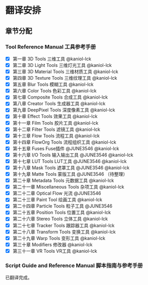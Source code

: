 # 翻译安排

## 章节分配

### Tool Reference Manual 工具参考手册

 - [x] 第一章 3D Tools 三维工具 @kaniol-lck 
 - [x] 第二章 3D Light Tools 三维灯光工具 @kaniol-lck 
 - [x] 第三章 3D Material Tools 三维材质工具 @kaniol-lck 
 - [x] 第四章 3D Texture Tools 三维纹理工具 @kaniol-lck 
 - [x] 第五章 Blur Tools 模糊工具 @kaniol-lck 
 - [x] 第六章 Color Tools 色彩工具 @kaniol-lck 
 - [x] 第七章 Composite Tools 合成工具 @kaniol-lck
 - [x] 第八章 Creator Tools 生成器工具 @kaniol-lck
 - [x] 第九章 DeepPixel Tools 深度像素工具 @kaniol-lck
 - [x] 第十章 Effect Tools 效果工具 @kaniol-lck
 - [x] 第十一章 Film Tools 胶片工具 @kaniol-lck
 - [x] 第十二章 Filter Tools 滤镜工具 @kaniol-lck
 - [x] 第十三章 Flow Tools 流程工具 @kaniol-lck
 - [x] 第十四章 FlowOrg Tools 流程组织工具 @kaniol-lck
 - [x] 第十五章 Fuses Fuse插件 @JUNE3546 @kaniol-lck 
 - [x] 第十六章 I/O Tools 输入输出工具 @JUNE3546 @kaniol-lck 
 - [x] 第十七章 LUT Tools LUT工具 @JUNE3546 @kaniol-lck 
 - [x] 第十八章 Mask Tools 遮罩工具 @JUNE3546 @kaniol-lck 
 - [x] 第十九章 Matte Tools 蒙版工具 @JUNE3546 （待整理）
 - [x] 第二十章 Metadata Tools 元数据工具 @kaniol-lck
 - [x] 第二十一章 Miscellaneous Tools 杂项工具 @kaniol-lck
 - [x] 第二十二章 Optical Flow 光流 @JUNE3546 
 - [x] 第二十三章 Paint Tool 绘画工具 @kaniol-lck
 - [x] 第二十四章 Particle Tools 粒子工具 @JUNE3546 
 - [x] 第二十五章 Position Tools 位置工具 @kaniol-lck
 - [x] 第二十六章 Stereo Tools 立体工具 @kaniol-lck
 - [x] 第二十七章 Tracker Tools 跟踪器工具 @kaniol-lck
 - [x] 第二十八章 Transform Tools 变换工具 @kaniol-lck
 - [x] 第二十九章 Warp Tools 变形工具 @kaniol-lck
 - [x] 第三十章 Modifiers 修改器 @kaniol-lck
 - [x] 第三十一章 VR Tools VR工具 @kaniol-lck 

### Script Guide and Reference Manual 脚本指南与参考手册

已翻译完成。